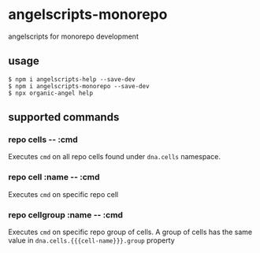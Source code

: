 # angelscripts-monorepo

angelscripts for monorepo development

## usage

```
$ npm i angelscripts-help --save-dev
$ npm i angelscripts-monorepo --save-dev
$ npx organic-angel help
```

## supported commands

### repo cells -- :cmd

Executes `cmd` on all repo cells found under `dna.cells` namespace.

### repo cell :name -- :cmd

Executes `cmd` on specific repo cell

### repo cellgroup :name -- :cmd

Executes `cmd` on specific repo group of cells. A group of cells has the same value in `dna.cells.{{{cell-name}}}.group` property
